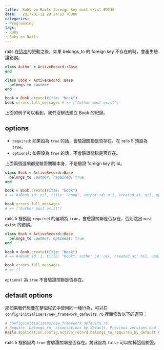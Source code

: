 ```yaml
---
title:  Ruby on Rails foreign key must exist 的問題
date:   2017-01-11 20:24:53 +0800
categories:
- Programming
tags:
- Ruby
- Ruby on Rails
---
```


rails 在[這次](https://github.com/rails/rails/pull/18937)的更動之後，如果 belongs_to 的 foreign key 不存在的時，會產生驗證錯誤。

```ruby
class Author < ActiveRecord::Base
end

class Book < ActiveRecord::Base
  belongs_to :author
end

book = Book.create(title: "book")
book.errors.full_messages # => ["Author must exist"]
```

上面的例子可以看到，我們沒辦法建立 Book 的紀錄。

## options

- `required`: 如果設為 `true` 的話，會驗證關聯是否存在。在 rails 5 預設為 `true`。
- `optional`: 如果設為 `true` 的話，不會驗證關聯是否存在。

上面兩個選項都是驗證關聯本身，不是驗證 foreign key 的 id。

<!-- more -->

```ruby
class Book < ActiveRecord::Base
  belongs_to :author, required: true
end

book = Book.create(title: "book")
# => #<Book id: nil, title: "book", author_id: nil, created_at: nil, updated_at: nil>

book.errors.full_messages
# => ["Author must exist"]
```

rails 5 裡預設 `required` 的選項為 `true`，會驗證關聯是否存在，否則跳出 `must exist` 的錯誤。

```ruby
class Book < ActiveRecord::Base
  belongs_to :author, optional: true
end

book = Book.create(title: "book")
# => #<Book id: 1, title: "book", author_id: nil, created_at: nil, updated_at: nil>

book.errors.full_messages
# => []
```

`optional` 為 `true` 不會驗證關聯是否存在。

## default options

那如果我們想要在整個程式中使用同一種行為，可以在 `config/initializers/new_framework_defaults.rb` 裡面修改以下的選項：

```ruby
# config/initializers/new_framework_defaults.rb
# Require `belongs_to` associations by default. Previous versions had false.
Rails.application.config.active_record.belongs_to_required_by_default = true
```

rails 5 裡預設為 `true` 會驗證關聯是否存在。將此設為 `false` 可以關掉這個驗證。
